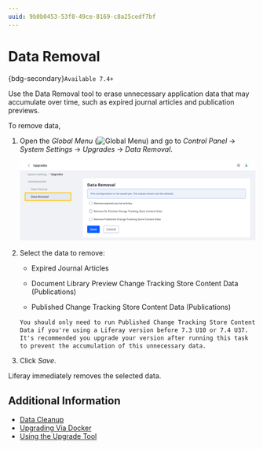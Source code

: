 ```yaml
---
uuid: 9b0b0453-53f8-49ce-8169-c8a25cedf7bf
---
```

# Data Removal

{bdg-secondary}`Available 7.4+`

Use the Data Removal tool to erase unnecessary application data that may accumulate over time, such as expired journal articles and publication previews.

To remove data,

1. Open the *Global Menu* (![Global Menu](../../../images/icon-applications-menu.png)) and go to *Control Panel* &rarr; *System Settings* &rarr; *Upgrades* &rarr; *Data Removal*.

   ![Go to the Data Removal tab.](./data-removal/images/01.png)

1. Select the data to remove:

   * Expired Journal Articles

   * Document Library Preview Change Tracking Store Content Data (Publications)

   * Published Change Tracking Store Content Data (Publications)

   ```{important}
   You should only need to run Published Change Tracking Store Content Data if you're using a Liferay version before 7.3 U10 or 7.4 U37. It's recommended you upgrade your version after running this task to prevent the accumulation of this unnecessary data.
   ```

1. Click *Save*.

Liferay immediately removes the selected data.

## Additional Information

* [Data Cleanup](./data-cleanup.md)
* [Upgrading Via Docker](../upgrade-basics/upgrading-via-docker.md)
* [Using the Upgrade Tool](../upgrade-basics/using-the-database-upgrade-tool.md)

